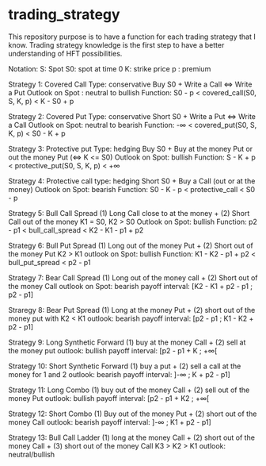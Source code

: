 # trading_strategy
This repository purpose is to have a function for each trading strategy that I know. Trading strategy knowledge is the first step to have a better understanding of HFT possibilities.

Notation:
S: Spot
S0:  spot at time 0
K: strike price
p : premium

Strategy 1: Covered Call
  Type: conservative
  Buy S0 + Write a Call <=> Write a Put
  Outlook on Spot : neutral to bullish
  Function:    S0 - p < covered_call(S0, S, K, p) < K - S0 + p

Strategy 2: Covered Put
  Type: conservative
  Short S0 + Write a Put <=> Write a Call
  Outlook on Spot: neutral to bearish
  Function:   -∞ < covered_put(S0, S, K, p) < S0 - K + p
  
Strategy 3: Protective put
  Type: hedging
  Buy S0 + Buy at the money Put or out the money Put (<=> K <= S0)
  Outlook on Spot: bullish
  Function:    S - K + p < protective_put(S0, S, K, p) < +∞
  
Strategy 4: Protective call
  type: hedging
  Short S0 + Buy a Call (out or at the money)
  Outlook on Spot: bearish
  Function:   S0 - K - p < protective_call < S0 - p

Strategy 5: Bull Call Spread
  (1) Long Call close to at the money + (2) Short Call out of the money
  K1 = S0, K2 > S0
  Outlook on Spot: bullish
  Function: p2 - p1 < bull_call_spread < K2 - K1 - p1 + p2

Strategy 6: Bull Put Spread
  (1) Long out of the money Put + (2) Short out of the money Put
  K2 > K1
  outlook on Spot: bullish
  Function: K1 - K2 - p1 + p2 < bull_put_spread < p2 - p1

Strategy 7: Bear Call Spread
  (1) Long out of the money call + (2) Short out of the money Call
  outlook on Spot: bearish
  payoff interval: [K2 - K1 + p2 - p1 ; p2 - p1]

Straregy 8: Bear Put Spread
(1) Long at the money Put + (2) short out of the money put with K2 < K1
outlook: bearish
payoff interval: [p2 - p1 ; K1 - K2 + p2 - p1]

Strategy 9: Long Synthetic Forward
(1) buy at the money Call + (2) sell at the money put
outlook: bullish
payoff interval: [p2 - p1 + K ; +∞[

Strategy 10: Short Synthetic Forward
(1) buy a put + (2) sell a call
at the money for 1 and 2
outlook: bearish
payoff interval: ]-∞ ; K + p2 - p1]

Strategy 11: Long Combo
(1) buy out of the money Call + (2) sell out of the money Put
outlook: bullish
payoff interval: [p2 - p1 + K2 ; +∞[

Strategy 12: Short Combo
(1) Buy out of the money Put + (2) short out of the money Call
outlook: bearish
payoff interval: ]-∞ ; K1 + p2 - p1]

Strategy 13: Bull Call Ladder
(1) long at the money Call + (2) short out of the money Call + (3) short out of the money Call
K3 >  K2 > K1
outlook: neutral/bullish



